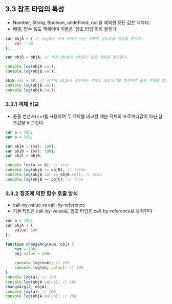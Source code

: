 ## 3.3 참조 타입의 특성
- Number, String, Boolean, undefined, null을 제외한 모든 값은 객체다.
- 배열, 함수 등도 객체이며 이들은 '참조 타입'이라 불린다.

```javascript
var objA = { // objA는 객체 자체가 아닌 객체의 참조값을 저장할 뿐이다.
    val : 30
};

var objB = objA; // 이제 objA와 objB는 같은 객체를 참조한다.

console.log(objA.val);
console.log(objB.val);

objB.val = 50; // 따라서 objB가 참조하는 객체의 프로퍼티를 변경하면 같은 객체를 참조하는 objA의 값 또한 바뀐다.
console.log(objB.val);
console.log(objA.val);
```

### 3.3.1 객체 비교
- 동등 연산자(==)를 사용하여 두 객체를 비교할 때는 객체의 프로퍼티값이 아닌 참조값을 비교한다.

```javascript
var a = 100;
var b = 100;

var objA = {val: 100};
var objB = {val: 100};
var objC = objB;

console.log(a == b); // true
console.log(objA == objB); // false
console.log(objA.val == objB.val); // true
console.log(objB == objC); // true
```

### 3.3.2 참조에 의한 함수 호출 방식
- call-by-value vs call-by-reference
- 기본 타입은 call-by-value로, 참조 타입은 call-by-reference로 동작한다

```javascript
var a = 100;
var objA = {
    value: 100
};

function changeArg(num, obj) {
    num = 200;
    obj.value = 200;

    console.log(num); // 200
    console.log(obj.value); // 200
}
console.log(a); // 100
console.log(objA.value); // 100
changeArg(a, objA);
console.log(a); // 100
console.log(objA.value); // 200
```